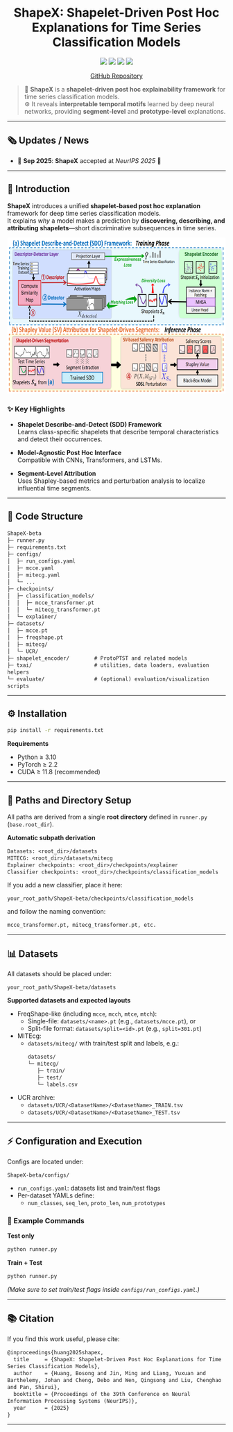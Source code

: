

<div align="center">

# ShapeX: Shapelet-Driven Post Hoc Explanations for Time Series Classification Models</b></h2>

<p>
  <img src="https://img.shields.io/github/last-commit/BosonHwang/ShapeX?color=green" />
  <img src="https://img.shields.io/github/stars/BosonHwang/ShapeX?color=yellow" />
  <img src="https://img.shields.io/github/forks/BosonHwang/ShapeX?color=lightblue" />
  <img src="https://img.shields.io/badge/PRs-Welcome-green" />
</p>

<p align="center">
  <a href="https://github.com/BosonHwang/ShapeX">GitHub Repository</a>
</p>

</div>

> 🧠 **ShapeX** is a **shapelet-driven post hoc explainability framework** for time series classification models.  
> ⚙️ It reveals **interpretable temporal motifs** learned by deep neural networks, providing **segment-level** and **prototype-level** explanations.

---

## 🗞️ Updates / News

- 🚩 **Sep 2025**: **ShapeX** accepted at *NeurIPS 2025* 🎉  
 

---

## 💫 Introduction

**ShapeX** introduces a unified **shapelet-based post hoc explanation** framework for deep time series classification models.  
It explains *why* a model makes a prediction by **discovering, describing, and attributing shapelets**—short discriminative subsequences in time series.

<p align="center">
  <img src="./assets/shapex_overall.png" height="360">
</p>

### ✨ Key Highlights

- **Shapelet Describe-and-Detect (SDD) Framework**  
  Learns class-specific shapelets that describe temporal characteristics and detect their occurrences.

- **Model-Agnostic Post Hoc Interface**  
  Compatible with CNNs, Transformers, and LSTMs.

- **Segment-Level Attribution**  
  Uses Shapley-based metrics and perturbation analysis to localize influential time segments.


---

## 🧩 Code Structure

```
ShapeX-beta
├─ runner.py
├─ requirements.txt
├─ configs/
│  ├─ run_configs.yaml
│  ├─ mcce.yaml
│  ├─ mitecg.yaml
│  └─ ...
├─ checkpoints/
│  ├─ classification_models/
│  │  ├─ mcce_transformer.pt
│  │  └─ mitecg_transformer.pt
│  └─ explainer/
├─ datasets/
│  ├─ mcce.pt
│  ├─ freqshape.pt
│  ├─ mitecg/
│  └─ UCR/
├─ shapelet_encoder/        # ProtoPTST and related models
├─ txai/                    # utilities, data loaders, evaluation helpers
└─ evaluate/                # (optional) evaluation/visualization scripts
```

---

## ⚙️ Installation

```bash
pip install -r requirements.txt
```

**Requirements**
- Python ≥ 3.10  
- PyTorch ≥ 2.2  
- CUDA ≥ 11.8 (recommended)  

---

## 📂 Paths and Directory Setup

All paths are derived from a single **root directory** defined in `runner.py` (`base.root_dir`).

**Automatic subpath derivation**
```
Datasets: <root_dir>/datasets
MITECG: <root_dir>/datasets/mitecg
Explainer checkpoints: <root_dir>/checkpoints/explainer
Classifier checkpoints: <root_dir>/checkpoints/classification_models
```

If you add a new classifier, place it here:
```
your_root_path/ShapeX-beta/checkpoints/classification_models
```
and follow the naming convention:
```
mcce_transformer.pt, mitecg_transformer.pt, etc.
```

---

## 📊 Datasets

All datasets should be placed under:
```
your_root_path/ShapeX-beta/datasets
```

**Supported datasets and expected layouts**
- FreqShape-like (including `mcce`, `mcch`, `mtce`, `mtch`):
  - Single-file: `datasets/<name>.pt` (e.g., `datasets/mcce.pt`), or
  - Split-file format: `datasets/split=<id>.pt` (e.g., `split=301.pt`)
- MITEcg:
  - `datasets/mitecg/` with train/test split and labels, e.g.:
    ```
    datasets/
    └─ mitecg/
       ├─ train/
       ├─ test/
       └─ labels.csv
    ```
- UCR archive:
  - `datasets/UCR/<DatasetName>/<DatasetName>_TRAIN.tsv`
  - `datasets/UCR/<DatasetName>/<DatasetName>_TEST.tsv`

---

## ⚡ Configuration and Execution

Configs are located under:
```
ShapeX-beta/configs/
```
- `run_configs.yaml`: datasets list and train/test flags  
- Per-dataset YAMLs define:
  - `num_classes`, `seq_len`, `proto_len`, `num_prototypes`

### 🔧 Example Commands

**Test only**
```bash
python runner.py
```

**Train + Test**
```bash
python runner.py
```
*(Make sure to set train/test flags inside `configs/run_configs.yaml`.)*


---

## 📚 Citation

If you find this work useful, please cite:

```
@inproceedings{huang2025shapex,
  title     = {ShapeX: Shapelet-Driven Post Hoc Explanations for Time Series Classification Models},
  author    = {Huang, Bosong and Jin, Ming and Liang, Yuxuan and Barthelemy, Johan and Cheng, Debo and Wen, Qingsong and Liu, Chenghao and Pan, Shirui},
  booktitle = {Proceedings of the 39th Conference on Neural Information Processing Systems (NeurIPS)},
  year      = {2025}
}
```

---
